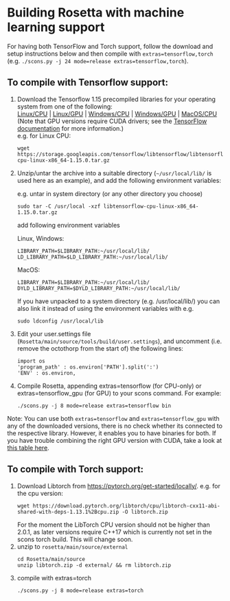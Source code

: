 # Building Rosetta with machine learning support

For having both TensorFlow and Torch support, follow the download and setup instructions below and then compile with `extras=tensorflow,torch` (e.g. `./scons.py -j 24 mode=release extras=tensorflow,torch`).

## To compile with Tensorflow support:

1. Download the Tensorflow 1.15 precompiled libraries for your operating system from one of the following:   
[Linux/CPU](https://storage.googleapis.com/tensorflow/libtensorflow/libtensorflow-cpu-linux-x86_64-1.15.0.tar.gz) | [Linux/GPU](https://storage.googleapis.com/tensorflow/libtensorflow/libtensorflow-gpu-linux-x86_64-1.15.0.tar.gz) | [Windows/CPU](https://storage.googleapis.com/tensorflow/libtensorflow/libtensorflow-cpu-windows-x86_64-1.15.0.zip) | [Windows/GPU](https://storage.googleapis.com/tensorflow/libtensorflow/libtensorflow-gpu-windows-x86_64-1.15.0.zip) | 
[MacOS/CPU](https://storage.googleapis.com/tensorflow/libtensorflow/libtensorflow-cpu-darwin-x86_64-1.15.0.tar.gz)  
(Note that GPU versions require CUDA drivers; see the [TensorFlow documentation](https://www.tensorflow.org/install/lang_c) for more information.)    
    e.g. for Linux CPU:
    ```
    wget https://storage.googleapis.com/tensorflow/libtensorflow/libtensorflow-cpu-linux-x86_64-1.15.0.tar.gz
    ```

2. Unzip/untar the archive into a suitable directory (`~/usr/local/lib/` is used here as an example), and add the following environment variables:

    e.g. untar in system directory (or any other directory you choose)
    ```
    sudo tar -C /usr/local -xzf libtensorflow-cpu-linux-x86_64-1.15.0.tar.gz
    ```
    add following environment variables

    Linux, Windows: 
    ```
    LIBRARY_PATH=$LIBRARY_PATH:~/usr/local/lib/ 
    LD_LIBRARY_PATH=$LD_LIBRARY_PATH:~/usr/local/lib/
    ```
    MacOS:
    ``` 
    LIBRARY_PATH=$LIBRARY_PATH:~/usr/local/lib/
    DYLD_LIBRARY_PATH=$DYLD_LIBRARY_PATH:~/usr/local/lib/
    ```

    If you have unpacked to a system directory (e.g. /usr/local/lib/) you can also link it instead of using the     environment variables with e.g.
    ```
    sudo ldconfig /usr/local/lib

    ```

3. Edit your user.settings file (`Rosetta/main/source/tools/build/user.settings`), and uncomment (i.e. remove the octothorp from the start of) the following lines: 
    ```
    import os  
    'program_path' : os.environ['PATH'].split(':')
    'ENV' : os.environ,
    ```  

4. Compile Rosetta, appending extras=tensorflow (for CPU-only) or extras=tensorflow_gpu (for GPU) to your scons command. For example: 
    ```
    ./scons.py -j 8 mode=release extras=tensorflow bin
    ```

Note: You can use both `extras=tensorflow` and `extras=tensorflow_gpu` with any of the downloaded versions, there is no check whether its connected to the respective library. However, it enables you to have binaries for both. If you have trouble combining the right GPU version with CUDA, take a look at [this table here](https://www.tensorflow.org/install/source#gpu).

## To compile with Torch support:
1. Download Libtorch from https://pytorch.org/get-started/locally/.
    e.g. for the cpu version:
    ```
    wget https://download.pytorch.org/libtorch/cpu/libtorch-cxx11-abi-shared-with-deps-1.13.1%2Bcpu.zip -O libtorch.zip
    ```
   For the moment the LibTorch CPU version should not be higher than 2.0.1, as later versions require C++17 
   which is currently not set in the scons torch build. This will change soon.
2. unzip to `rosetta/main/source/external`
    ```
    cd Rosetta/main/source
    unzip libtorch.zip -d external/ && rm libtorch.zip
    ```
3. compile with extras=torch
    ```
    ./scons.py -j 8 mode=release extras=torch
    ```